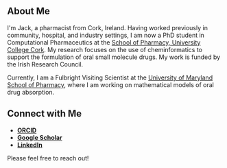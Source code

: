 ## About Me

I'm Jack, a pharmacist from Cork, Ireland. Having worked previously in community, hospital, and industry settings, I am now a PhD student in Computational Pharmaceutics at the [School of Pharmacy, University College Cork](https://www.ucc.ie/en/pharmacy/). My research focuses on the use of cheminformatics to support the formulation of oral small molecule drugs. My work is funded by the Irish Research Council.

Currently, I am a Fulbright Visiting Scientist at the [University of Maryland School of Pharmacy](https://www.pharmacy.umaryland.edu/), where I am working on mathematical models of oral drug absorption.

## Connect with Me

- [**ORCID**](https://orcid.org/0000-0002-8168-1586) 
- [**Google Scholar**](https://scholar.google.com/citations?user=l028ip0AAAAJ&hl=en)
- [**LinkedIn**](https://www.linkedin.com/in/jackmurraypharmacy)

Please feel free to reach out!


<!---
jack-d-murray/jack-d-murray is a ✨ special ✨ repository because its `README.md` (this file) appears on your GitHub profile.
You can click the Preview link to take a look at your changes.
--->
